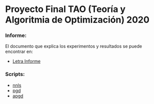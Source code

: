 # Proyecto Final TAO (Teoría y Algoritmia de Optimización) 2020

### Informe:
El documento que explica los experimentos y resultados se puede encontrar en:
- [Letra Informe](pdfs/informe_final.pdf)

### Scripts:
- [nnls](nnls.py)
- [pgd](pgd.py)
- [apgd](apgd.py)
